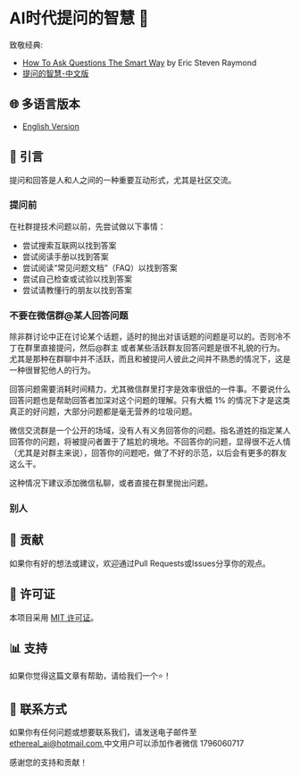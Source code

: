 # AI时代提问的智慧 🧠

致敬经典:
- [How To Ask Questions The Smart Way](http://www.catb.org/~esr/faqs/smart-questions.html) by Eric Steven Raymond
- [提问的智慧-中文版](https://github.com/tvvocold/How-To-Ask-Questions-The-Smart-Way)

## 🌐 多语言版本

- [English Version](README.md)

## 📖 引言

提问和回答是人和人之间的一种重要互动形式，尤其是社区交流。

### 提问前

在社群提技术问题以前，先尝试做以下事情：

* 尝试搜索互联网以找到答案
* 尝试阅读手册以找到答案
* 尝试阅读“常见问题文档”（FAQ）以找到答案
* 尝试自己检查或试验以找到答案
* 尝试请教懂行的朋友以找到答案


### 不要在微信群@某人回答问题

除非群讨论中正在讨论某个话题，适时的抛出对该话题的问题是可以的。否则冷不丁在群里直接提问，然后@群主 或者某些活跃群友回答问题是很不礼貌的行为。尤其是那种在群聊中并不活跃，而且和被提问人彼此之间并不熟悉的情况下，这是一种很冒犯他人的行为。

回答问题需要消耗时间精力，尤其微信群里打字是效率很低的一件事。不要说什么回答问题也是帮助回答者加深对这个问题的理解。只有大概 1% 的情况下才是这类真正的好问题，大部分问题都是毫无营养的垃圾问题。

微信交流群是一个公开的场域，没有人有义务回答你的问题。指名道姓的指定某人回答你的问题，将被提问者置于了尴尬的境地。不回答你的问题，显得很不近人情（尤其是对群主来说），回答你的问题吧，做了不好的示范，以后会有更多的群友这么干。

这种情况下建议添加微信私聊，或者直接在群里抛出问题。

### 别人

## 🤝 贡献

如果你有好的想法或建议，欢迎通过Pull Requests或Issues分享你的观点。

## 📄 许可证

本项目采用 [MIT 许可证](LICENSE)。

## 📊 支持

如果你觉得这篇文章有帮助，请给我们一个⭐️！

## 📩 联系方式

如果你有任何问题或想要联系我们，请发送电子邮件至[ethereal_ai@hotmail.com](mailto:ethereal_ai@hotmail.com),中文用户可以添加作者微信 1796060717

感谢您的支持和贡献！
